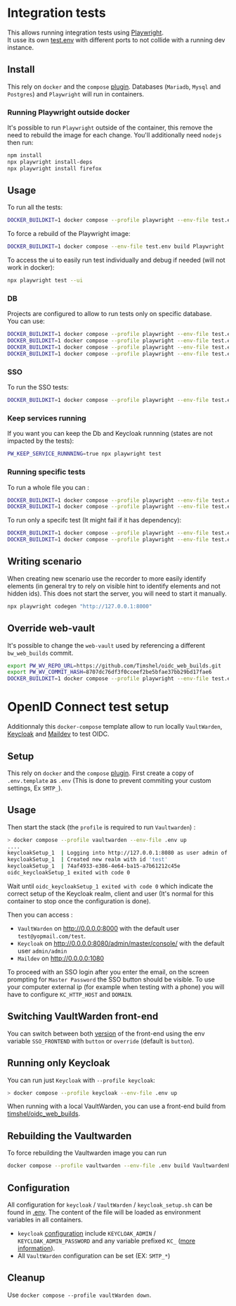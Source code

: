 # Integration tests

This allows running integration tests using [Playwright](https://playwright.dev/).
\
It usse its own [test.env](/test/scenarios/test.env) with different ports to not collide with a running dev instance.

## Install

This rely on `docker` and the `compose` [plugin](https://docs.docker.com/compose/install/).
Databases (`Mariadb`, `Mysql` and `Postgres`) and `Playwright` will run in containers.

### Running Playwright outside docker

It's possible to run `Playwright` outside of the container, this remove the need to rebuild the image for each change.
You'll additionally need `nodejs` then run:

```bash
npm install
npx playwright install-deps
npx playwright install firefox
```

## Usage

To run all the tests:

```bash
DOCKER_BUILDKIT=1 docker compose --profile playwright --env-file test.env run Playwright
```

To force a rebuild of the Playwright image:
```bash
DOCKER_BUILDKIT=1 docker compose --env-file test.env build Playwright
```

To access the ui to easily run test individually and debug if needed (will not work in docker):

```bash
npx playwright test --ui
```

### DB

Projects are configured to allow to run tests only on specific database.
\
You can use:

```bash
DOCKER_BUILDKIT=1 docker compose --profile playwright --env-file test.env run Playwright test --project=mariadb
DOCKER_BUILDKIT=1 docker compose --profile playwright --env-file test.env run Playwright test --project=mysql
DOCKER_BUILDKIT=1 docker compose --profile playwright --env-file test.env run Playwright test --project=postgres
DOCKER_BUILDKIT=1 docker compose --profile playwright --env-file test.env run Playwright test --project=sqlite
```

### SSO

To run the SSO tests:

```bash
DOCKER_BUILDKIT=1 docker compose --profile playwright --env-file test.env run Playwright test --project sso-sqlite
```

### Keep services running

If you want you can keep the Db and Keycloak runnning (states are not impacted by the tests):

```bash
PW_KEEP_SERVICE_RUNNNING=true npx playwright test
```

### Running specific tests

To run a whole file you can :

```bash
DOCKER_BUILDKIT=1 docker compose --profile playwright --env-file test.env run Playwright test --project=sqlite tests/login.spec.ts
DOCKER_BUILDKIT=1 docker compose --profile playwright --env-file test.env run Playwright test --project=sqlite login
```

To run only a specifc test (It might fail if it has dependency):

```bash
DOCKER_BUILDKIT=1 docker compose --profile playwright --env-file test.env run Playwright test --project=sqlite -g "Account creation"
DOCKER_BUILDKIT=1 docker compose --profile playwright --env-file test.env run Playwright test --project=sqlite tests/login.spec.ts:16
```

## Writing scenario

When creating new scenario use the recorder to more easily identify elements (in general try to rely on visible hint to identify elements and not hidden ids).
This does not start the server, you will need to start it manually.

```bash
npx playwright codegen "http://127.0.0.1:8000"
```

## Override web-vault

It's possible to change the `web-vault` used by referencing a different `bw_web_builds` commit.

```bash
export PW_WV_REPO_URL=https://github.com/Timshel/oidc_web_builds.git
export PW_WV_COMMIT_HASH=8707dc76df3f0cceef2be5bfae37bb29bd17fae6
DOCKER_BUILDKIT=1 docker compose --profile playwright --env-file test.env build Playwright
```

# OpenID Connect test setup

Additionnaly this `docker-compose` template allow to run locally `VaultWarden`, [Keycloak](https://www.keycloak.org/) and [Maildev](https://github.com/timshel/maildev) to test OIDC.

## Setup

This rely on `docker` and the `compose` [plugin](https://docs.docker.com/compose/install/).
First create a copy of `.env.template` as `.env` (This is done to prevent commiting your custom settings, Ex `SMTP_`).

## Usage

Then start the stack (the `profile` is required to run `Vaultwarden`) :

```bash
> docker compose --profile vaultwarden --env-file .env up
....
keycloakSetup_1  | Logging into http://127.0.0.1:8080 as user admin of realm master
keycloakSetup_1  | Created new realm with id 'test'
keycloakSetup_1  | 74af4933-e386-4e64-ba15-a7b61212c45e
oidc_keycloakSetup_1 exited with code 0
```

Wait until `oidc_keycloakSetup_1 exited with code 0` which indicate the correct setup of the Keycloak realm, client and user (It's normal for this container to stop once the configuration is done).

Then you can access :

- `VaultWarden` on http://0.0.0.0:8000 with the default user `test@yopmail.com/test`.
- `Keycloak` on http://0.0.0.0:8080/admin/master/console/ with the default user `admin/admin`
- `Maildev` on http://0.0.0.0:1080

To proceed with an SSO login after you enter the email, on the screen prompting for `Master Password` the SSO button should be visible.
To use your computer external ip (for example when testing with a phone) you will have to configure `KC_HTTP_HOST` and `DOMAIN`.

## Switching VaultWarden front-end

You can switch between both [version](https://github.com/Timshel/oidc_web_builds) of the front-end using the env variable `SSO_FRONTEND` with `button` or `override` (default is `button`).

## Running only Keycloak

You can run just `Keycloak` with `--profile keycloak`:

```bash
> docker compose --profile keycloak --env-file .env up
```

When running with a local VaultWarden, you can use a front-end build from [timshel/oidc_web_builds](https://github.com/Timshel/oidc_web_builds/releases).

## Rebuilding the Vaultwarden

To force rebuilding the Vaultwarden image you can run

```bash
docker compose --profile vaultwarden --env-file .env build VaultwardenPrebuild Vaultwarden
```

## Configuration

All configuration for `keycloak` / `VaultWarden` / `keycloak_setup.sh` can be found in [.env](.env.template).
The content of the file will be loaded as environment variables in all containers.

- `keycloak` [configuration](https://www.keycloak.org/server/all-config) include `KEYCLOAK_ADMIN` / `KEYCLOAK_ADMIN_PASSWORD` and any variable prefixed `KC_` ([more information](https://www.keycloak.org/server/configuration#_example_configuring_the_db_url_host_parameter)).
- All `VaultWarden` configuration can be set (EX: `SMTP_*`)

## Cleanup

Use `docker compose --profile vaultWarden down`.
